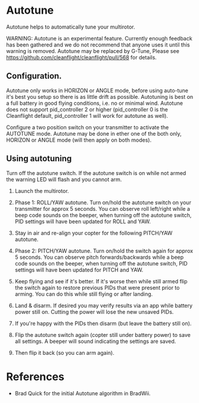 # Autotune

Autotune helps to automatically tune your multirotor.

WARNING: Autotune is an experimental feature.  Currently enough feedback has been gathered and we do not recommend that anyone uses it until this warning is removed.  Autotune may be replaced by G-Tune, Please see https://github.com/cleanflight/cleanflight/pull/568 for details.

## Configuration.

Autotune only works in HORIZON or ANGLE mode, before using auto-tune it's best you setup so there is as little drift as possible.
Autotuning is best on a full battery in good flying conditions, i.e. no or minimal wind. Autotune does not support pid_controller 2  or higher (pid_controller 0 is the Cleanflight default, pid_controller 1 will work for autotune as well).

Configure a two position switch on your transmitter to activate the AUTOTUNE mode. Autotune may be done in ether one of the both only, HORIZON or  ANGLE mode (will then apply on both modes). 


## Using autotuning

Turn off the autotune switch.  If the autotune switch is on while not armed the warning LED will flash and you cannot arm.

1. Launch the multirotor.

1. Phase 1: ROLL/YAW autotune. 
Turn on/hold the autotune switch on your transmitter for approx 5 seconds.  You can observe roll left/right while a beep code sounds on the beeper, when turning off the autotune switch, PID settings will have been updated for ROLL and YAW.

1. Stay in air and re-align your copter for the following PITCH/YAW autotune.

1. Phase 2: PITCH/YAW autotune.
Turn on/hold the switch again for approx 5 seconds.  You can observe pitch forwards/backwards while a beep code sounds on the beeper, when turning off the autotune switch, PID settings will have been updated for PITCH and YAW.

1. Keep flying and see if it's better.  If it's worse then while still armed flip the switch again to restore previous PIDs that were present prior to arming.  You can do this while still flying or after landing.

1. Land & disarm.  If desired you may verify results via an app while battery power still on. Cutting the power will lose the new unsaved PIDs.

1. If you're happy with the PIDs then disarm (but leave the battery still on).

1. Flip the autotune switch again (copter still under battery power) to save all settings. 
A beeper will sound indicating the settings are saved.

1. Then flip it back (so you can arm again).


# References

* Brad Quick for the initial Autotune algorithm in BradWii.
